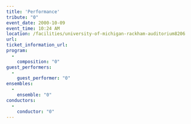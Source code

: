 ```yaml
---
title: 'Performance'
tribute: "0"
event_date: 2000-10-09
event_time: 10:24 AM
location: /facilities/university-of-michigan-rackham-auditorium8206
url: 
ticket_information_url: 
program: 
  -
    composition: "0"
guest_performers: 
  -
    guest_performer: "0"
ensembles: 
  -
    ensemble: "0"
conductors: 
  -
    conductor: "0"
---
```

